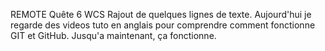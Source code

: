 REMOTE
Quête 6 WCS
Rajout de quelques lignes de texte.
Aujourd'hui je regarde des videos tuto en anglais pour comprendre comment fonctionne GIT et GitHub.
Jusqu'a maintenant, ça fonctionne.
